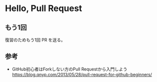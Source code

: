 # Hello, Pull Request

## もう1回

復習のためもう1回 PR を送る。

## 参考

- GitHub初心者はForkしない方のPull Requestから入門しよう  
https://blog.qnyp.com/2013/05/28/pull-request-for-github-beginners/
